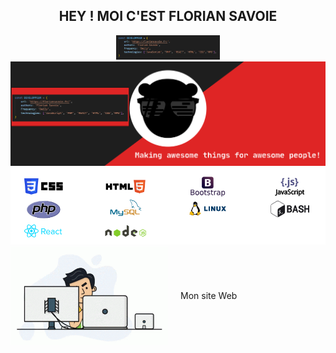 <div align="center">
    <h2>HEY ! MOI C'EST FLORIAN SAVOIE</h2>   
    <img src="https://github.com/florian-savoie/florian-savoie/blob/main/img/dd.png" style="width:33%;">  
</div>
<img src="https://github.com/florian-savoie/florian-savoie/blob/main/img/header.svg" alt="Cover">    
<div align="center">   
    <img src="https://github.com/florian-savoie/florian-savoie/blob/main/img/competences.png" alt="Competences">    
</div>
<div style="display: flex; align-items: center;">
    <img src="https://github.com/florian-savoie/florian-savoie/blob/main/img/programmer.gif" alt="programmer" style="width: 50%;">
    <p style="flex: 1; padding-left: 20px;">Mon site Web</p>
</div>